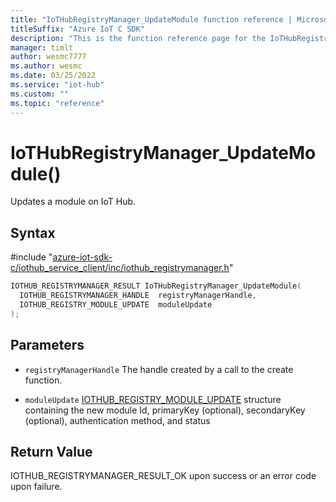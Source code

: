 ```yaml
---                             
title: "IoTHubRegistryManager_UpdateModule function reference | Microsoft Docs" 
titleSuffix: "Azure IoT C SDK"            
description: "This is the function reference page for the IoTHubRegistryManager_UpdateModule() function in the Azure IoT C SDK. This SDK is used with Azure IoT Hub and Azure IoT Hub Device Provisioning Service"            
manager: timlt                 
author: wesmc7777              
ms.author: wesmc               
ms.date: 03/25/2022                    
ms.service: "iot-hub"             
ms.custom: ""                
ms.topic: "reference"        
---                            
```


# IoTHubRegistryManager_UpdateModule()

Updates a module on IoT Hub.

## Syntax

\#include "[azure-iot-sdk-c/iothub_service_client/inc/iothub_registrymanager.h](../iothub-registrymanager-h.md)"  
```C
IOTHUB_REGISTRYMANAGER_RESULT IoTHubRegistryManager_UpdateModule(
  IOTHUB_REGISTRYMANAGER_HANDLE  registryManagerHandle,
  IOTHUB_REGISTRY_MODULE_UPDATE  moduleUpdate
);
```

## Parameters
* `registryManagerHandle` The handle created by a call to the create function. 

* `moduleUpdate` [IOTHUB_REGISTRY_MODULE_UPDATE](../iothub-registrymanager-h.md#iothub_registry_module_update) structure containing the new module Id, primaryKey (optional), secondaryKey (optional), authentication method, and status

## Return Value
IOTHUB_REGISTRYMANAGER_RESULT_OK upon success or an error code upon failure.

